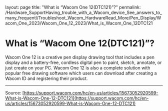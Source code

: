 layout: page
title: "What is “Wacom One 12(DTC121)”?"
permalink: /Hardware_SupportHaving_trouble_with_a_Wacom_device_See_answers_to_many_frequentl/Troubleshoot_Wacom_HardwareRead_More/Pen_Display/Wacom_One_2023/Wacom_One_12_2023/What_is_Wacom_One_12DTC121

# What is “Wacom One 12(DTC121)”?

Wacom One 12 is a creative pen display drawing tool that includes a pen display and a battery-free, cordless digital pen to paint, sketch, annotate, or just create on your PC. Wacom One 12 is also a complete solution with popular free drawing software which users can download after creating a Wacom ID and registering their product.

---
Source: [https://support.wacom.com/hc/en-us/articles/15673052920599-What-is-Wacom-One-12-DTC121](https://support.wacom.com/hc/en-us/articles/15673052920599-What-is-Wacom-One-12-DTC121)

